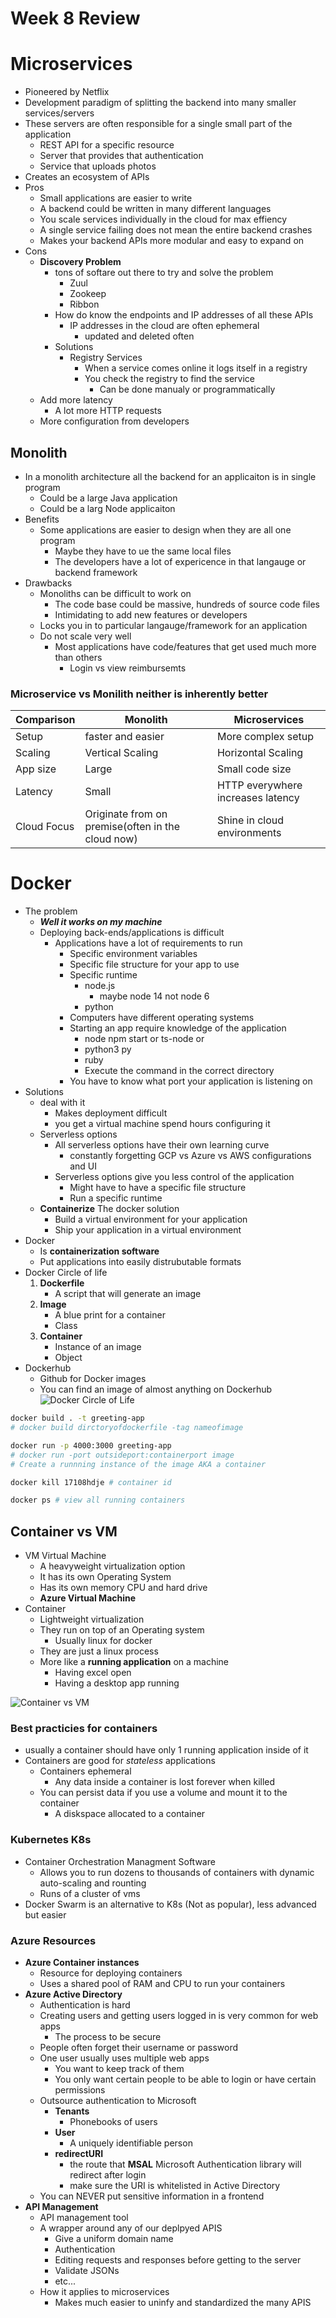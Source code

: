 # Week 8 Review

# Microservices
- Pioneered by Netflix
- Development paradigm of splitting the backend into many smaller services/servers
- These servers are often responsible for a single small part of the application
    - REST API for a specific resource
    - Server that provides that authentication
    - Service that uploads photos
- Creates an ecosystem of APIs 
- Pros
    - Small applications are easier to write
    - A backend could be written in many different languages
    - You scale services individually in the cloud for max effiency
    - A single service failing does not mean the entire backend crashes
    - Makes your backend APIs more modular and easy to expand on
- Cons
    - **Discovery Problem**
        - tons of softare out there to try and solve the problem
            - Zuul
            - Zookeep
            - Ribbon
        - How do know the endpoints and IP addresses of all these APIs
            - IP addresses in the cloud are often ephemeral
                - updated and deleted often
        - Solutions
            - Registry Services
                - When a service comes online it logs itself in a registry 
                - You check the registry to find the service
                    - Can be done manualy or programmatically
    - Add more latency
        - A lot more HTTP requests
    - More configuration from developers
            

## Monolith
- In a monolith architecture all the backend for an applicaiton is in single program
    - Could be a large Java application
    - Could be a larg Node applicaiton
- Benefits
    - Some applications are easier to design when they are all one program
        - Maybe they have to ue the same local files
        - The developers have a lot of expericence in that langauge or backend framework
- Drawbacks
    - Monoliths can be difficult to work on
        - The code base could be massive, hundreds of source code files
        - Intimidating to add new features or developers
    - Locks you in to particular langauge/framework for an application
    - Do not scale very well
        - Most applications have code/features that get used much more than others
            - Login vs view reimbursemts

### Microservice vs Monilith neither is inherently better

|Comparison|Monolith|Microservices|
|----------|--------|-------------|
|Setup|faster and easier| More complex setup|
|Scaling| Vertical Scaling| Horizontal Scaling|
|App size| Large| Small code size|
|Latency|  Small | HTTP everywhere increases latency|
|Cloud Focus| Originate from on premise(often in the cloud now)| Shine in cloud environments|



# Docker
- The problem 
    - ***Well it works on my machine***
    - Deploying back-ends/applications is difficult
        - Applications have a lot of requirements to run
            - Specific environment variables
            - Specific file structure for your app to use
            - Specific runtime
                - node.js
                    - maybe node 14 not node 6
                - python
            - Computers have different operating systems
            - Starting an app require knowledge of the application
                - node npm start or ts-node or 
                - python3 py
                - ruby
                - Execute the command in the correct directory
            - You have to know what port your application is listening on 
- Solutions
    - deal with it
        - Makes deployment difficult
        - you get a virtual machine spend hours configuring it
    - Serverless options
        - All serverless options have their own learning curve
            - constantly forgetting GCP vs Azure vs AWS configurations and UI
        - Serverless options give you less control of the application
            - Might have to have a specific file structure
            - Run a specific runtime
    - **Containerize** The docker solution
        - Build a virtual environment for your application
        - Ship your application in a virtual environment
- Docker
    - Is **containerization software**
    - Put applications into easily distrubutable formats
- Docker Circle of life
    1. **Dockerfile**
        - A script that will generate an image
    2. **Image**
        - A blue print for a container
        - Class
    3. **Container**
        - Instance of an image
        - Object
- Dockerhub
    - Github for Docker images
    - You can find an image of almost anything on Dockerhub
![Docker Circle of Life](dockercircleoflife.png)
```bash
docker build . -t greeting-app
# docker build dirctoryofdockerfile -tag nameofimage

docker run -p 4000:3000 greeting-app
# docker run -port outsideport:containerport image
# Create a runnning instance of the image AKA a container

docker kill 17108hdje # container id

docker ps # view all running containers

```
## Container vs VM
- VM Virtual Machine
    - A heavyweight virtualization option
    - It has its own Operating System
    - Has its own memory CPU and hard drive
    - **Azure Virtual Machine**
- Container 
    - Lightweight virtualization
    - They run on top of an Operating system
        - Usually linux for docker
    - They are just a linux process
    - More like a **running application** on a machine
        - Having excel open
        - Having a desktop app running

![Container vs VM](https://images.contentstack.io/v3/assets/blt300387d93dabf50e/bltb6200bc085503718/5e1f209a63d1b6503160c6d5/containers-vs-virtual-machines.jpg)

### Best practicies for containers
- usually a container should have only 1 running application inside of it
- Containers are good for *stateless* applications
    - Containers ephemeral 
        - Any data inside a container is lost forever when killed
    - You can persist data if you use a volume and mount it to the container
        - A diskspace allocated to a container

### Kubernetes K8s
- Container Orchestration Managment Software
    - Allows you to run dozens to thousands of containers with dynamic auto-scaling and rounting
    - Runs of a cluster of vms
- Docker Swarm is an alternative to K8s (Not as popular), less advanced but easier


### Azure Resources 
- **Azure Container instances**
    - Resource for deploying containers
    - Uses a shared pool of RAM and CPU to run your containers
- **Azure Active Directory**
    - Authentication is hard
    - Creating users and getting users logged in is very common for web apps
        - The process to be secure
    - People often forget their username or password
    - One user usually uses multiple web apps
        - You want to keep track of them
        - You only want certain people to be able to login or have certain permissions
    - Outsource authentication to Microsoft
        - **Tenants**
            - Phonebooks of users
        - **User**
            - A uniquely identifiable person
        - **redirectURI**
            - the route that **MSAL** Microsoft Authentication library will redirect after login
            - make sure the URI is whitelisted in Active Directory
    - You can NEVER put sensitive information in a frontend
- **API Management**
    - API management tool
    - A wrapper around any of our deplpyed APIS
        - Give a uniform domain name
        - Authentication
        - Editing requests and responses before getting to the server 
        - Validate JSONs
        - etc...
    - How it applies to microservices
        - Makes much easier to uninfy and standardized the many APIS     